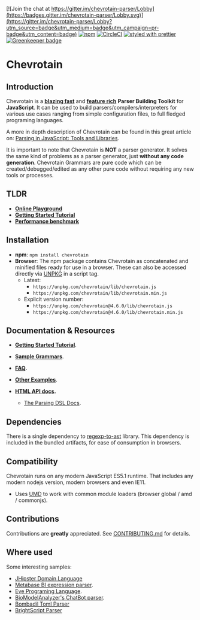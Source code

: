 [![Join the chat at https://gitter.im/chevrotain-parser/Lobby](https://badges.gitter.im/chevrotain-parser/Lobby.svg)](https://gitter.im/chevrotain-parser/Lobby?utm_source=badge&utm_medium=badge&utm_campaign=pr-badge&utm_content=badge)
[![npm](https://img.shields.io/npm/v/chevrotain.svg)](https://www.npmjs.com/package/chevrotain)
[![CircleCI](https://circleci.com/gh/SAP/chevrotain.svg?style=svg)](https://circleci.com/gh/SAP/chevrotain)
[![styled with prettier](https://img.shields.io/badge/styled_with-prettier-ff69b4.svg)](https://github.com/prettier/prettier)
[![Greenkeeper badge](https://badges.greenkeeper.io/SAP/chevrotain.svg)](https://greenkeeper.io/)

# Chevrotain

## Introduction

Chevrotain is a [**blazing fast**][benchmark] and [**feature rich**](http://sap.github.io/chevrotain/docs/features/blazing_fast.html) **Parser Building Toolkit** for **JavaScript**.
It can be used to build parsers/compilers/interpreters for various use cases ranging from simple configuration files,
to full fledged programing languages.

A more in depth description of Chevrotain can be found in this great article on: [Parsing in JavaScript: Tools and Libraries](https://tomassetti.me/parsing-in-javascript/#chevrotain).

It is important to note that Chevrotain is **NOT** a parser generator. It solves the same kind of problems as a parser generator, just **without any code generation**. Chevrotain Grammars are pure code which can be created/debugged/edited
as any other pure code without requiring any new tools or processes.

## TLDR

-   [**Online Playground**](https://sap.github.io/chevrotain/playground/)
-   **[Getting Started Tutorial](https://sap.github.io/chevrotain/docs/tutorial/step0_introduction.html)**
-   [**Performance benchmark**][benchmark]

## Installation

-   **npm**: `npm install chevrotain`
-   **Browser**:
    The npm package contains Chevrotain as concatenated and minified files ready for use in a browser.
    These can also be accessed directly via [UNPKG](https://unpkg.com/) in a script tag.
    -   Latest:
        -   `https://unpkg.com/chevrotain/lib/chevrotain.js`
        -   `https://unpkg.com/chevrotain/lib/chevrotain.min.js`
    -   Explicit version number:
        -   `https://unpkg.com/chevrotain@4.6.0/lib/chevrotain.js`
        -   `https://unpkg.com/chevrotain@4.6.0/lib/chevrotain.min.js`

## Documentation & Resources

-   **[Getting Started Tutorial](https://sap.github.io/chevrotain/docs/tutorial/step1_lexing.html)**.

-   **[Sample Grammars](https://github.com/SAP/chevrotain/blob/master/examples/grammars)**.

-   **[FAQ](https://sap.github.io/chevrotain/docs/FAQ.html).**

-   **[Other Examples](https://github.com/SAP/chevrotain/blob/master/examples)**.

-   **[HTML API docs](https://sap.github.io/chevrotain/documentation).**

    -   [The Parsing DSL Docs](https://sap.github.io/chevrotain/documentation/4_6_0/classes/parser.html#at_least_one).

## Dependencies

There is a single dependency to [regexp-to-ast](https://github.com/bd82/regexp-to-ast) library.
This dependency is included in the bundled artifacts, for ease of consumption in browsers.

## Compatibility

Chevrotain runs on any modern JavaScript ES5.1 runtime.
That includes any modern nodejs version, modern browsers and even IE11.

-   Uses [UMD](https://github.com/umdjs/umd) to work with common module loaders (browser global / amd / commonjs).

## Contributions

Contributions are **greatly** appreciated.
See [CONTRIBUTING.md](./CONTRIBUTING.md) for details.

## Where used

Some interesting samples:

-   [JHipster Domain Language][sample_jhipster]
-   [Metabase BI expression parser][sample_metabase].
-   [Eve Programing Language][sample_eve].
-   [BioModelAnalyzer's ChatBot parser][sample_biomodel].
-   [Bombadil Toml Parser][sample_bombadil]
-   [BrightScript Parser][sample_bright]

[benchmark]: https://sap.github.io/chevrotain/performance/
[sample_metabase]: https://github.com/metabase/metabase/blob/136dfb17954f4e4302b3bf2fee99ff7b7b12fd7c/frontend/src/metabase/lib/expressions/parser.js
[sample_jhipster]: https://github.com/jhipster/jhipster-core/blob/master/lib/dsl/jdl_parser.js
[sample_eve]: https://github.com/witheve/Eve/blob/master/src/parser/parser.ts
[sample_biomodel]: https://github.com/Microsoft/BioModelAnalyzer/blob/master/ChatBot/src/NLParser/NLParser.ts
[sample_bombadil]: https://github.com/sgarciac/bombadil/blob/master/src/parser.ts
[sample_bright]: https://github.com/RokuRoad/bright/blob/master/src/Parser.ts
[languages]: https://github.com/SAP/chevrotain/tree/master/examples/implementation_languages
[backtracking]: https://github.com/SAP/chevrotain/blob/master/examples/parser/backtracking/backtracking.js
[custom_apis]: https://sap.github.io/chevrotain/docs/guide/custom_apis.html
